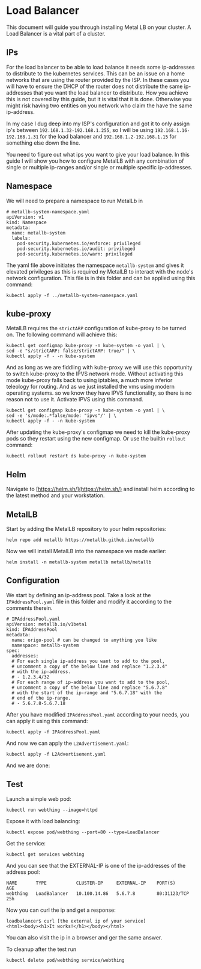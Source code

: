 # Load Balancer

This document will guide you through installing Metal LB on your cluster. A Load Balancer is a vital part of a cluster.

## IPs

For the load balancer to be able to load balance it needs some ip-addresses to distribute to the kubernetes services. This can be an issue on a home networks that are using the router provided by the ISP. In these cases you will have to ensure the DHCP of the router does not distribute the same ip-addresses that you want the load balancer to distribute. How you achieve this is not covered by this guide, but it is vital that it is done. Otherwise you might risk having two entities on you network who claim the have the same ip-address. 

In my case I dug deep into my ISP's configuration and got it to only assign ip's between `192.168.1.32-192.168.1.255`, so I will be using `192.168.1.16-192.168.1.31` for the load balancer and `192.168.1.2-192.168.1.15` for something else down the line. 

You need to figure out what ips you want to give your load balance. In this guide I will show you how to configure MetalLB with any combination of single  or multiple ip-ranges and/or single or multiple specific ip-addresses.

## Namespace

We will need to prepare a namespace to run MetalLb in

```
# metallb-system-namespace.yaml
apiVersion: v1
kind: Namespace
metadata:
  name: metallb-system
  labels:
    pod-security.kubernetes.io/enforce: privileged
    pod-security.kubernetes.io/audit: privileged
    pod-security.kubernetes.io/warn: privileged
```
The yaml file above initiates the namespace `metallb-system` and gives it elevated privileges as this is required ny MetalLB to interact with the node's network configuration. This file is in this folder and can be applied using this command:
```
kubectl apply -f ../metallb-system-namespace.yaml
```
## kube-proxy

MetalLB requires the `strictARP` configuration of kube-proxy to be turned on. The following command will achieve this:
```
kubectl get configmap kube-proxy -n kube-system -o yaml | \
sed -e "s/strictARP: false/strictARP: true/" | \
kubectl apply -f - -n kube-system
```
And as long as we are fiddling with kube-proxy we will use this opportunity to switch kube-proxy to the IPVS network mode. Without activating this mode kube-proxy falls back to using iptables, a much more inferior teleology for routing. And as we just installed the vms using modern operating systems. so we know they have IPVS functionality, so there is no reason not to use it. Activate IPVS using this command.
```
kubectl get configmap kube-proxy -n kube-system -o yaml | \
sed -e 's/mode:.*false/mode: "ipvs"/' | \
kubectl apply -f - -n kube-system
```
After updating the kube-proxy's configmap we need to kill the kube-proxy pods so they restart using the new configmap. Or use the builtin `rollout` command:
```
kubectl rollout restart ds kube-proxy -n kube-system
```
## Helm

Navigate to [https://helm.sh/](https://helm.sh/) and install helm according to the latest method and your workstation.

## MetalLB

Start by adding the MetalLB repository to your helm repositories:
```
helm repo add metallb https://metallb.github.io/metallb
```
Now we will install MetalLB into the namespace we made earlier:
```
helm install -n metallb-system metallb metallb/metallb
```
## Configuration
We start by defining an ip-address pool. Take a look at the `IPAddressPool.yaml` file in this folder and modify it according to the comments therein.
```
# IPAddressPool.yaml
apiVersion: metallb.io/v1beta1
kind: IPAddressPool
metadata:
  name: origo-pool # can be changed to anything you like
  namespace: metallb-system
spec:
  addresses:
  # For each single ip-address you want to add to the pool,
  # uncomment a copy of the below line and replace "1.2.3.4" 
  # with the ip-address.
  # - 1.2.3.4/32
  # For each range of ip-address you want to add to the pool,
  # uncomment a copy of the below line and replace "5.6.7.8" 
  # with the start of the ip-range and "5.6.7.18" with the 
  # end of the ip-range.
  # - 5.6.7.8-5.6.7.18
```
After you have modified  `IPAddressPool.yaml` according to your needs, you can apply it using this command:
```
kubectl apply -f IPAddressPool.yaml
```
And now we can apply the `L2Advertisement.yaml`:
```
kubectl apply -f L2Advertisement.yaml
```
And we are done:
## Test
Launch a simple web pod:
```
kubectl run webthing --image=httpd
```
Expose it with load balancing:
```
kubectl expose pod/webthing --port=80 --type=LoadBalancer
```
Get the service:
```
kubectl get services webthing
```
And you can see that the EXTERNAL-IP is one of the ip-addresses of the address pool:
```
NAME       TYPE           CLUSTER-IP     EXTERNAL-IP    PORT(S)        AGE
webthing   LoadBalancer   10.100.14.86   5.6.7.8        80:31123/TCP   25h
```
Now you can curl the ip and get a response:
```
loadbalancer$ curl [the external ip of your service]
<html><body><h1>It works!</h1></body></html>
```
You can also visit the ip in a browser and ger the same answer.

To cleanup after the test run
```
kubectl delete pod/webthing service/webthing
```

